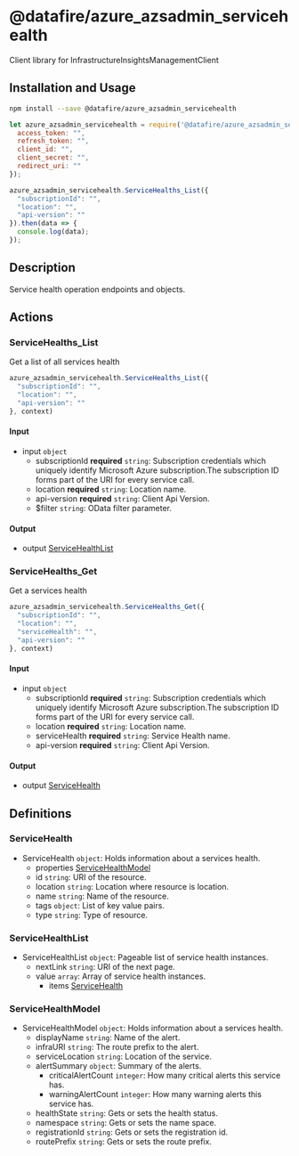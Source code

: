 # @datafire/azure_azsadmin_servicehealth

Client library for InfrastructureInsightsManagementClient

## Installation and Usage
```bash
npm install --save @datafire/azure_azsadmin_servicehealth
```
```js
let azure_azsadmin_servicehealth = require('@datafire/azure_azsadmin_servicehealth').create({
  access_token: "",
  refresh_token: "",
  client_id: "",
  client_secret: "",
  redirect_uri: ""
});

azure_azsadmin_servicehealth.ServiceHealths_List({
  "subscriptionId": "",
  "location": "",
  "api-version": ""
}).then(data => {
  console.log(data);
});
```

## Description

Service health operation endpoints and objects.

## Actions

### ServiceHealths_List
Get a list of all services health


```js
azure_azsadmin_servicehealth.ServiceHealths_List({
  "subscriptionId": "",
  "location": "",
  "api-version": ""
}, context)
```

#### Input
* input `object`
  * subscriptionId **required** `string`: Subscription credentials which uniquely identify Microsoft Azure subscription.The subscription ID forms part of the URI for every service call.
  * location **required** `string`: Location name.
  * api-version **required** `string`: Client Api Version.
  * $filter `string`: OData filter parameter.

#### Output
* output [ServiceHealthList](#servicehealthlist)

### ServiceHealths_Get
Get a services health


```js
azure_azsadmin_servicehealth.ServiceHealths_Get({
  "subscriptionId": "",
  "location": "",
  "serviceHealth": "",
  "api-version": ""
}, context)
```

#### Input
* input `object`
  * subscriptionId **required** `string`: Subscription credentials which uniquely identify Microsoft Azure subscription.The subscription ID forms part of the URI for every service call.
  * location **required** `string`: Location name.
  * serviceHealth **required** `string`: Service Health name.
  * api-version **required** `string`: Client Api Version.

#### Output
* output [ServiceHealth](#servicehealth)



## Definitions

### ServiceHealth
* ServiceHealth `object`: Holds information about a services health.
  * properties [ServiceHealthModel](#servicehealthmodel)
  * id `string`: URI of the resource.
  * location `string`: Location where resource is location.
  * name `string`: Name of the resource.
  * tags `object`: List of key value pairs.
  * type `string`: Type of resource.

### ServiceHealthList
* ServiceHealthList `object`: Pageable list of service health instances.
  * nextLink `string`: URI of the next page.
  * value `array`: Array of service health instances.
    * items [ServiceHealth](#servicehealth)

### ServiceHealthModel
* ServiceHealthModel `object`: Holds information about a services health.
  * displayName `string`: Name of the alert.
  * infraURI `string`: The route prefix to the alert.
  * serviceLocation `string`: Location of the service.
  * alertSummary `object`: Summary of the alerts.
    * criticalAlertCount `integer`: How many critical alerts this service has.
    * warningAlertCount `integer`: How many warning alerts this service has.
  * healthState `string`: Gets or sets the health status.
  * namespace `string`: Gets or sets the name space.
  * registrationId `string`: Gets or sets the registration id.
  * routePrefix `string`: Gets or sets the route prefix.


